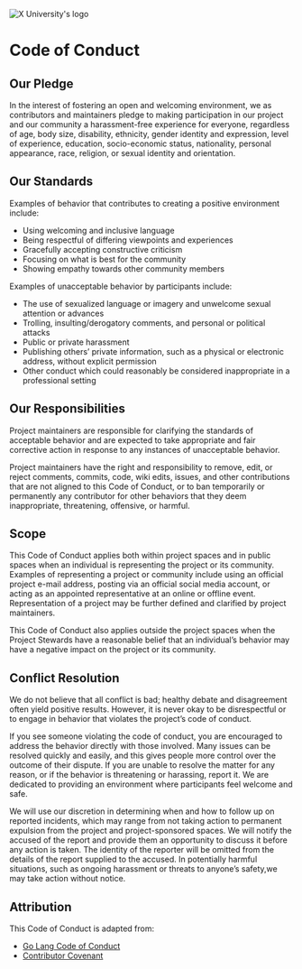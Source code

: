 ![X University's logo](https://iili.io/JEMl1un.md.png)
# Code of Conduct

## Our Pledge
In the interest of fostering an open and welcoming environment, we as contributors and maintainers
pledge to making participation in our project and our community a harassment-free experience for everyone,
regardless of age, body size, disability, ethnicity, gender identity and expression, level of experience,
education, socio-economic status, nationality, personal appearance, race, religion, or sexual identity
and orientation.

## Our Standards
Examples of behavior that contributes to creating a positive environment include:
* Using welcoming and inclusive language
* Being respectful of differing viewpoints and experiences
* Gracefully accepting constructive criticism
* Focusing on what is best for the community
* Showing empathy towards other community members

Examples of unacceptable behavior by participants include:
* The use of sexualized language or imagery and unwelcome sexual attention or advances
* Trolling, insulting/derogatory comments, and personal or political attacks
* Public or private harassment
* Publishing others’ private information, such as a physical or electronic address, without explicit permission
* Other conduct which could reasonably be considered inappropriate in a professional setting

## Our Responsibilities
Project maintainers are responsible for clarifying the standards of acceptable behavior and are expected
to take appropriate and fair corrective action in response to any instances of unacceptable behavior.

Project maintainers have the right and responsibility to remove, edit, or reject comments, commits, code, wiki edits,
issues, and other contributions that are not aligned to this Code of Conduct, or to ban temporarily or permanently any
contributor for other behaviors that they deem inappropriate, threatening, offensive, or harmful.

## Scope
This Code of Conduct applies both within project spaces and in public spaces when an individual is representing the project
or its community. Examples of representing a project or community include using an official project e-mail address, posting
via an official social media account, or acting as an appointed representative at an online or offline event.
Representation of a project may be further defined and clarified by project maintainers.

This Code of Conduct also applies outside the project spaces when the Project Stewards have a reasonable belief that
an individual’s behavior may have a negative impact on the project or its community.

## Conflict Resolution
We do not believe that all conflict is bad; healthy debate and disagreement often yield positive results.
However, it is never okay to be disrespectful or to engage in behavior that violates the project’s code of conduct.

If you see someone violating the code of conduct, you are encouraged to address the behavior directly with those involved.
Many issues can be resolved quickly and easily, and this gives people more control over the outcome of their dispute.
If you are unable to resolve the matter for any reason, or if the behavior is threatening or harassing, report it.
We are dedicated to providing an environment where participants feel welcome and safe.

We will use our discretion in determining when and how to follow up on reported incidents,
which may range from not taking action to permanent expulsion from the project and project-sponsored spaces.
We will notify the accused of the report and provide them an opportunity to discuss it before any action is taken.
The identity of the reporter will be omitted from the details of the report supplied to the accused.
In potentially harmful situations, such as ongoing harassment or threats to anyone’s safety,we may take action without notice.

## Attribution
This Code of Conduct is adapted from:
* [Go Lang Code of Conduct](https://go.dev/conduct)
* [Contributor Covenant](https://www.contributor-covenant.org/version/1/4/code-of-conduct.html)